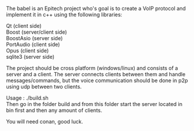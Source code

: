 The babel is an Epitech project who's goal is to create a VoIP protocol and implement it in c++ using the following libraries:  
  
Qt (client side)  
Boost (server/client side)  
BoostAsio (server side)  
PortAudio (client side)  
Opus (client side)  
sqlite3 (server side)  
  
The project should be cross platform (windows/linux) and consists of a server and a client. The server connects clients between them and handle messages/commands,   but the voice communication should be done in p2p using udp between two clients.  
  
Usage : ./build.sh  
Then go in the folder build and from this folder start the server located in bin first and then any amount of clients.  
  
You will need conan, good luck.  

